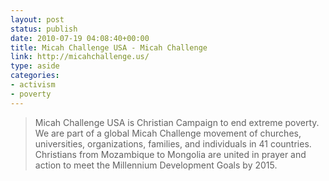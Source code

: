 ```yaml
---
layout: post
status: publish
date: 2010-07-19 04:08:40+00:00
title: Micah Challenge USA - Micah Challenge
link: http://micahchallenge.us/
type: aside
categories:
- activism
- poverty
---
```


> Micah Challenge USA is Christian Campaign to end extreme poverty. We are part of a global Micah Challenge movement of churches, universities, organizations, families, and individuals in 41 countries. Christians from Mozambique to Mongolia are united in prayer and action to meet the Millennium Development Goals by 2015.
